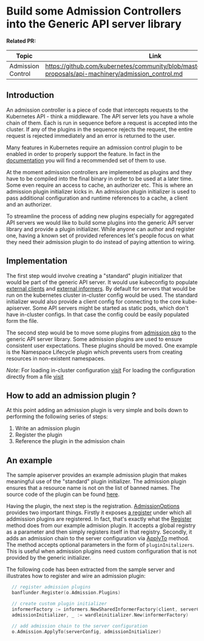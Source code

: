 # Build some Admission Controllers into the Generic API server library

**Related PR:**

| Topic | Link |
| ----- | ---- |
| Admission Control | https://github.com/kubernetes/community/blob/master/contributors/design-proposals/api-machinery/admission_control.md |

## Introduction

An admission controller is a piece of code that intercepts requests to the Kubernetes API - think a middleware.
The API server lets you have a whole chain of them. Each is run in sequence before a request is accepted 
into the cluster. If any of the plugins in the sequence rejects the request, the entire request is rejected 
immediately and an error is returned to the user.

Many features in Kubernetes require an admission control plugin to be enabled in order to properly support the feature. 
In fact in the [documentation](https://kubernetes.io/docs/admin/admission-controllers/#is-there-a-recommended-set-of-plug-ins-to-use) you will find 
a recommended set of them to use.

At the moment admission controllers are implemented as plugins and they have to be compiled into the 
final binary in order to be used at a later time. Some even require an access to cache, an authorizer etc.
This is where an admission plugin initializer kicks in. An admission plugin initializer is used to pass additional 
configuration and runtime references to a cache, a client and an authorizer.

To streamline the process of adding new plugins especially for aggregated API servers we would like to build some plugins 
into the generic API server library and provide a plugin initializer. While anyone can author and register one, having a known set of 
provided references let's people focus on what they need their admission plugin to do instead of paying attention to wiring.

## Implementation

The first step would involve creating a "standard" plugin initializer that would be part of the 
generic API server. It would use kubeconfig to populate 
[external clients](https://github.com/kubernetes/kubernetes/blob/master/pkg/kubeapiserver/admission/initializer.go#L29) 
and [external informers](https://github.com/kubernetes/kubernetes/blob/master/pkg/kubeapiserver/admission/initializer.go#L35). 
By default for servers that would be run on the kubernetes cluster in-cluster config would be used. 
The standard initializer would also provide a client config for connecting to the core kube-apiserver. 
Some API servers might be started as static pods, which don't have in-cluster configs. 
In that case the config could be easily populated form the file. 

The second step would be to move some plugins from [admission pkg](https://github.com/kubernetes/kubernetes/tree/master/plugin/pkg/admission) 
to the generic API server library. Some admission plugins are used to ensure consistent user expectations. 
These plugins should be moved. One example is the Namespace Lifecycle plugin which prevents users 
from creating resources in non-existent namespaces.

*Note*:
For loading in-cluster configuration [visit](https://github.com/kubernetes/kubernetes/blob/master/staging/src/k8s.io/client-go/examples/in-cluster-client-configuration/main.go)
 For loading the configuration directly from a file [visit](https://github.com/kubernetes/kubernetes/blob/master/staging/src/k8s.io/client-go/examples/out-of-cluster-client-configuration/main.go)
 
## How to add an admission plugin ?
 At this point adding an admission plugin is very simple and boils down to performing the 
following series of steps:
 1. Write an admission plugin
 2. Register the plugin 
 3. Reference the plugin in the admission chain

## An example
The sample apiserver provides an example admission plugin that makes meaningful use of the "standard" plugin initializer. 
The admission plugin ensures that a resource name is not on the list of banned names.
The source code of the plugin can be found [here](https://github.com/kubernetes/kubernetes/blob/2f00e6d72c9d58fe3edc3488a91948cf4bfcc6d9/staging/src/k8s.io/sample-apiserver/pkg/admission/plugin/banflunder/admission.go). 

Having the plugin, the next step is the registration. [AdmissionOptions](https://github.com/kubernetes/kubernetes/blob/2f00e6d72c9d58fe3edc3488a91948cf4bfcc6d9/staging/src/k8s.io/apiserver/pkg/server/options/admission.go)
provides two important things. Firstly it exposes [a register](https://github.com/kubernetes/kubernetes/blob/2f00e6d72c9d58fe3edc3488a91948cf4bfcc6d9/staging/src/k8s.io/apiserver/pkg/server/options/admission.go#L43) 
under which all addmission plugins are registered. In fact, that's exactly what the [Register](https://github.com/kubernetes/kubernetes/blob/2f00e6d72c9d58fe3edc3488a91948cf4bfcc6d9/staging/src/k8s.io/sample-apiserver/pkg/admission/plugin/banflunder/admission.go#L33) 
method does from our example admision plugin. It accepts a global registry as a parameter and then simply registers itself in that registry.
Secondly, it adds an admission chain to the server configuration via [ApplyTo](https://github.com/kubernetes/kubernetes/blob/2f00e6d72c9d58fe3edc3488a91948cf4bfcc6d9/staging/src/k8s.io/apiserver/pkg/server/options/admission.go#L66) method.
The method accepts optional parameters in the form of `pluginInitalizers`. This is useful when admission plugins need custom configuration that is not provided by the generic initializer. 

The following code has been extracted from the sample server and illustrates how to register and wire an admission plugin:

```go
  // register admission plugins
  banflunder.Register(o.Admission.Plugins)

  // create custom plugin initializer
  informerFactory := informers.NewSharedInformerFactory(client, serverConfig.LoopbackClientConfig.Timeout)
  admissionInitializer, _ := wardleinitializer.New(informerFactory)
 
  // add admission chain to the server configuration
  o.Admission.ApplyTo(serverConfig, admissionInitializer)
```
